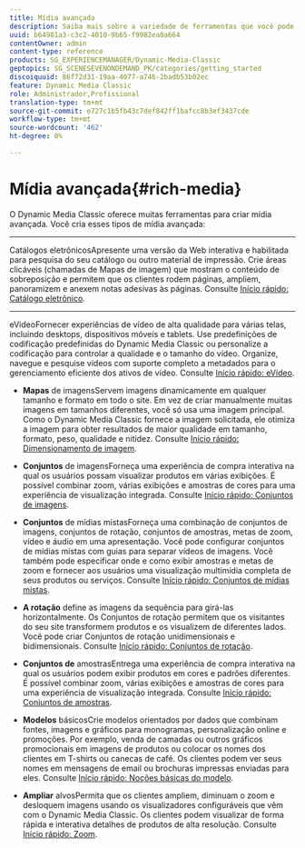 ```yaml
---
title: Mídia avançada
description: Saiba mais sobre a variedade de ferramentas que você pode usar no Dynamic Media Classic para criar mídia avançada.
uuid: b64981a3-c3c2-4010-9b65-f9982ea0a664
contentOwner: admin
content-type: reference
products: SG_EXPERIENCEMANAGER/Dynamic-Media-Classic
geptopics: SG_SCENESEVENONDEMAND_PK/categories/getting_started
discoiquuid: 86f72d31-19aa-4077-a746-2badb53b02ec
feature: Dynamic Media Classic
role: Administrador,Profissional
translation-type: tm+mt
source-git-commit: e727c1b5fb43c7def842ff1bafcc8b3ef3437cde
workflow-type: tm+mt
source-wordcount: '462'
ht-degree: 0%

---
```



# Mídia avançada{#rich-media}

O Dynamic Media Classic oferece muitas ferramentas para criar mídia avançada. Você cria esses tipos de mídia avançada:

* ****
Catálogos eletrônicosApresente uma versão da Web interativa e habilitada para pesquisa do seu catálogo ou outro material de impressão. Crie áreas clicáveis (chamadas de Mapas de imagem) que mostram o conteúdo de sobreposição e permitem que os clientes rodem páginas, ampliem, panoramizem e anexem notas adesivas às páginas. Consulte [Início rápido: Catálogo eletrônico](/help/quick-start-ecatalog.md).

* ****
eVideoFornecer experiências de vídeo de alta qualidade para várias telas, incluindo desktops, dispositivos móveis e tablets. Use predefinições de codificação predefinidas do Dynamic Media Classic ou personalize a codificação para controlar a qualidade e o tamanho do vídeo. Organize, navegue e pesquise vídeos com suporte completo a metadados para o gerenciamento eficiente dos ativos de vídeo. Consulte [Início rápido: eVideo](/help/quick-start-video.md).

* **Mapas**
de imagensServem imagens dinamicamente em qualquer tamanho e formato em todo o site. Em vez de criar manualmente muitas imagens em tamanhos diferentes, você só usa uma imagem principal. Como o Dynamic Media Classic fornece a imagem solicitada, ele otimiza a imagem para obter resultados de maior qualidade em tamanho, formato, peso, qualidade e nitidez. Consulte [Início rápido: Dimensionamento de imagem](/help/quick-start-image-sizing.md).

* **Conjuntos**
de imagensForneça uma experiência de compra interativa na qual os usuários possam visualizar produtos em várias exibições. É possível combinar zoom, várias exibições e amostras de cores para uma experiência de visualização integrada. Consulte [Início rápido: Conjuntos de imagens](/help/quick-start-image-sets.md).

* **Conjuntos**
de mídias mistasForneça uma combinação de conjuntos de imagens, conjuntos de rotação, conjuntos de amostras, metas de zoom, vídeo e áudio em uma apresentação. Você pode configurar conjuntos de mídias mistas com guias para separar vídeos de imagens. Você também pode especificar onde e como exibir amostras e metas de zoom e fornecer aos usuários uma visualização multimídia completa de seus produtos ou serviços. Consulte [Início rápido: Conjuntos de mídias mistas](/help/quick-start-mixed-media-sets.md).

* **A rotação**
define as imagens da sequência para girá-las horizontalmente. Os Conjuntos de rotação permitem que os visitantes do seu site transformem produtos e os visualizem de diferentes lados. Você pode criar Conjuntos de rotação unidimensionais e bidimensionais. Consulte [Início rápido: Conjuntos de rotação](/help/quick-start-spin-sets.md).

* **Conjuntos de**
amostrasEntrega uma experiência de compra interativa na qual os usuários podem exibir produtos em cores e padrões diferentes. É possível combinar zoom, várias exibições e amostras de cores para uma experiência de visualização integrada. Consulte [Início rápido: Conjuntos de amostras](/help/quick-start-swatch-sets.md).

* **Modelos**
básicosCrie modelos orientados por dados que combinam fontes, imagens e gráficos para monogramas, personalização online e promoções. Por exemplo, venda de camadas ou outros gráficos promocionais em imagens de produtos ou colocar os nomes dos clientes em T-shirts ou canecas de café. Os clientes podem ver seus nomes em mensagens de email ou brochuras impressas enviadas para eles. Consulte [Início rápido: Noções básicas do modelo](/help/quick-start-template-basics.md).

* **Ampliar**
alvosPermita que os clientes ampliem, diminuam o zoom e desloquem imagens usando os visualizadores configuráveis que vêm com o Dynamic Media Classic. Os clientes podem visualizar de forma rápida e interativa detalhes de produtos de alta resolução. Consulte [Início rápido: Zoom](/help/quick-start-zoom.md).
